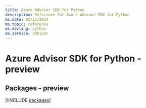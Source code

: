 ```yaml
---
title: Azure Advisor SDK for Python
description: Reference for Azure Advisor SDK for Python
ms.date: 02/13/2024
ms.topic: reference
ms.devlang: python
ms.service: advisor
---
```

# Azure Advisor SDK for Python - preview
## Packages - preview
[!INCLUDE [packages](advisor-index.md)]